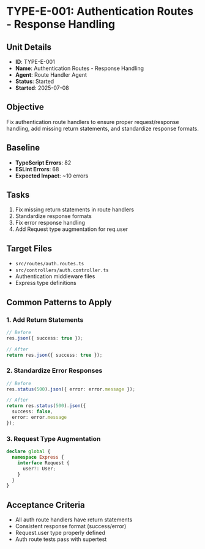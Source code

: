 # TYPE-E-001: Authentication Routes - Response Handling

## Unit Details
- **ID**: TYPE-E-001
- **Name**: Authentication Routes - Response Handling
- **Agent**: Route Handler Agent
- **Status**: Started
- **Started**: 2025-07-08

## Objective
Fix authentication route handlers to ensure proper request/response handling, add missing return statements, and standardize response formats.

## Baseline
- **TypeScript Errors**: 82
- **ESLint Errors**: 68
- **Expected Impact**: ~10 errors

## Tasks
1. Fix missing return statements in route handlers
2. Standardize response formats
3. Fix error response handling
4. Add Request type augmentation for req.user

## Target Files
- `src/routes/auth.routes.ts`
- `src/controllers/auth.controller.ts`
- Authentication middleware files
- Express type definitions

## Common Patterns to Apply

### 1. Add Return Statements
```typescript
// Before
res.json({ success: true });

// After
return res.json({ success: true });
```

### 2. Standardize Error Responses
```typescript
// Before
res.status(500).json({ error: error.message });

// After
return res.status(500).json({ 
  success: false,
  error: error.message 
});
```

### 3. Request Type Augmentation
```typescript
declare global {
  namespace Express {
    interface Request {
      user?: User;
    }
  }
}
```

## Acceptance Criteria
- All auth route handlers have return statements
- Consistent response format (success/error)
- Request.user type properly defined
- Auth route tests pass with supertest